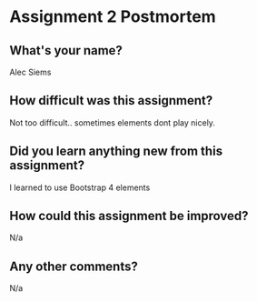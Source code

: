 # Assignment 2 Postmortem

## What's your name?
Alec Siems


## How difficult was this assignment?
Not too difficult.. sometimes elements dont play nicely.


## Did you learn anything new from this assignment?
I learned to use Bootstrap 4 elements


## How could this assignment be improved?
N/a


## Any other comments?
N/a